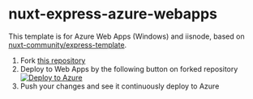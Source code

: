 # nuxt-express-azure-webapps

This template is for Azure Web Apps (Windows) and iisnode, based on [nuxt-community/express-template](https://github.com/nuxt-community/express-template).

1. Fork [this repository](https://github.com/horihiro/nuxt-express-azure-webapps/)
1. Deploy to Web Apps by the following button on forked repository<br>
[![Deploy to Azure](https://azuredeploy.net/deploybutton.png)](https://azuredeploy.net/)
1. Push your changes and see it continuously deploy to Azure
